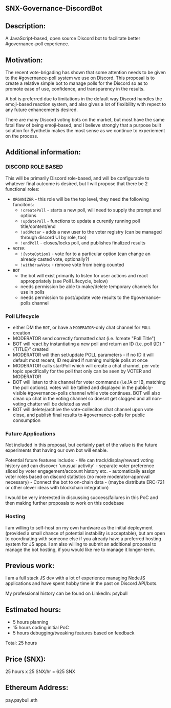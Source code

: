 
## SNX-Governance-DiscordBot

## Description: 
A JavaScript-based, open source Discord bot to facilitate better #governance-poll experience.

## Motivation: 
The recent vote-brigading has shown that some attention needs to be given to the #governance-poll system we use on Discord.  This proposal is to create a relative simple bot to manage polls for the Discord so as to promote ease of use, confidence, and transparency in the results.

A bot is preferred due to limitations in the default way Discord handles the emoji-based reaction system, and also gives a lot of flexibility with repect to any future enhancements desired.

There are many Discord voting bots on the market, but most have the same fatal flaw of being emoji-based, and I believe strongly that a purpose built solution for Synthetix makes the most sense as we continue to experiement on the process.

## Additional information: 

### DISCORD ROLE BASED

This will be primarily Discord role-based, and will be configurable to whatever final outcome is desired, but I will propose that there be 2 functional roles:
- `ORGANIZER` - this role will be the top level, they need the following funcitons:
   - `!createPoll` - starts a new poll, will need to supply the prompt and options
   - `!updatePoll` - functions to update a curently running poll title/content/end
   - `!addVoter` - adds a new user to the voter registry (can be managed through discord UI by role, too)
   - `!endPoll` - closes/locks poll, and publishes finalized results
- `VOTER`
   - `!{voteOption}` - vote for to a particular option (can change an already casted vote, optionally?)
   - `!withdrawVote` - remove vote from being counted
- `BOT`
   - the bot will exist primarily to listen for user actions and react approppriately (see Poll Lifecycle, below)
   - needs permission be able to make/delete temporary channels for use in polls
   - needs permission to post/update vote results to the #governance-polls channel

### Poll Lifecycle 

- either DM the `BOT`, or have a `MODERATOR`-only chat channel for `POLL` creation
- MODERATOR send correctly formatted chat (i.e. !create "Poll Title")
- BOT will react by instantiating a new poll and return an ID (i.e. poll {ID} "{TITLE}" created
- MODERATOR will then set/update POLL parameters - if no ID it will default most recent, ID required if running multiple polls at once
- MODERATOR calls startPoll which will create a chat channel, per vote topic specifically for the poll that only can be seen by VOTER and MODERATOR
- BOT will listen to this channel for voter commands (i.e.!A or !B, matching the poll options).  votes will be tallied and displayed in the publicly-visible #governance-polls channel while vote continues.  BOT will also clean up chat in the voting channel so doesnt get clogged and all non-voting chatter will be deleted as well
- BOT will delete/archive the vote-colleciton chat channel upon vote close, and publish final results to #governance-polls for public consumption

### Future Applications

Not included in this proposal, but certainly part of the value is the future experiments that having our own bot will enable. 

Potential future features include:
    - We can track/display/reward voting history and can discover 'unusual activity' 
    - separate voter preference sliced by voter engagement/account history etc.
    - automatically assign voter roles based on discord statistics (no more moderator-approval necessary)
    - Connect the bot to on-chain data - (maybe distribute ERC-721 or other clever ideas with blockchain integration)

I would be very interested in discussing success/failures in this PoC and then making further proposals to work on this codebase

### Hosting

I am willing to self-host on my own hardware as the initial deployment (provided a small chance of potential instability is acceptable), but am open to coordinating with someone else if you already have a preferred hosting system for JS apps.  I am also willing to submit an additional proposal to manage the bot hosting, if you would like me to manage it longer-term.

## Previous work: 

I am a full stack JS dev with a lot of experience managing NodeJS applications and have spent hobby time in the past on Discord API/bots.

My professional history can be found on LinkedIn: psybull


## Estimated hours: 

- 5 hours planning
- 15 hours coding initial PoC
- 5 hours debugging/tweaking features based on feedback 

Total: 25 hours

## Price (SNX): 

25 hours x 25 SNX/hr = 625 SNX

## Ethereum Address: 

pay.psybull.eth
